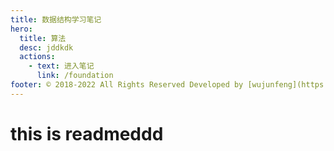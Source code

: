 ```yaml
---
title: 数据结构学习笔记
hero:
  title: 算法
  desc: jddkdk
  actions:
    - text: 进入笔记
      link: /foundation
footer: © 2018-2022 All Rights Reserved Developed by [wujunfeng](https://www.junfengshow.com)
---
```


# this is readmeddd